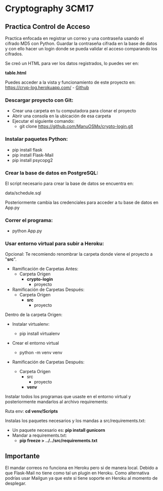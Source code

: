 # Cryptography 3CM17
## Practica Control de Acceso

Practica enfocada en registrar un correo y una contraseña usando el cifrado MD5 con Python. Guardar la contraseña cifrada en la base de datos y con ello hacer un login donde se pueda validar el acceso comparando los cifrados.

Se creó un HTML para ver los datos registrados, lo puedes ver en:

**table.html**

Puedes acceder a la vista y funcionamiento de este proyecto en: https://cryp-log.herokuapp.com/ - [Github](https://cryp-log.herokuapp.com/) 

### Descargar proyecto con Git:

* Crear una carpeta en tu computadora para clonar el proyecto
* Abrir una consola en la ubicación de esa carpeta
* Ejecutar el siguiente comando:
    - git clone https://github.com/ManuOSMx/crypto-login.git

### Instalar paquetes Python:

* pip install flask
* pip install Flask-Mail
* pip install psycopg2

### Crear la base de datos en PostgreSQL:

El script necesario para crear la base de datos se encuentra en:

data/schedule.sql

Posteriormente cambia las credenciales para acceder a tu base de datos en App.py

### Correr el programa:

* python App.py

### Usar entorno virtual para subir a Heroku:

Opcional: Te recomiendo renombrar la carpeta donde viene el proyecto a "**src**". 

* Ramificación de Carpetas Antes:
    - Carpeta Origen
        - **crypto-login**
            - proyecto
* Ramificación de Carpetas Después:
    - Carpeta Origen
        - **src**
            - proyecto
        
Dentro de la carpeta Origen:

* Instalar virtualenv:
    - pip install virtualenv
* Crear el entorno virtual
    - python -m venv venv

* Ramificación de Carpetas Después:
    - Carpeta Origen
        - src
            - proyecto
        - **venv**

Instalar todos los programas que usaste en el entorno virtual y posteriormente mandarlos al archivo requirements:

Ruta env: **cd venv/Scripts**

Instalas los paquetes necesarios y los mandas a src/requirements.txt:

* Un paquete necesario es: **pip install gunicorn**
* Mandar a requirements.txt:
    - **pip freeze > ../../src/requirements.txt**

## Importante

El mandar correos no funciona en Heroku pero si de manera local. Debido a que Flask-Mail no tiene como tal un plugin en Heroku. Como alternativa podrías usar Mailgun ya que este si tiene soporte en Heroku al momento de desplegar.